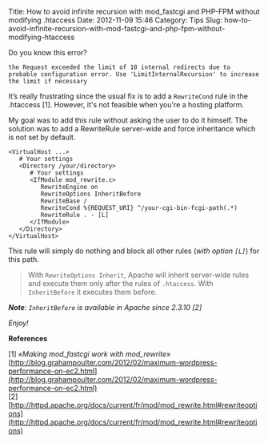 Title: How to avoid infinite recursion with mod_fastcgi and PHP-FPM without modifying .htaccess
Date: 2012-11-09 15:46
Category: Tips
Slug: how-to-avoid-infinite-recursion-with-mod-fastcgi-and-php-fpm-without-modifying-htaccess

Do you know this error?
``` text
the Request exceeded the limit of 10 internal redirects due to probable configuration error. Use 'LimitInternalRecursion' to increase the limit if necessary
```

It’s really frustrating since the usual fix is to add a `RewriteCond` rule in the .htaccess [1]. However, it's not feasible when you're a hosting platform.

My goal was to add this rule without asking the user to do it himself. The solution was to add a RewriteRule server-wide and force inheritance which is not set by default.

``` text
<VirtualHost ...>
   # Your settings
   <Directory /your/directory>
      # Your settings
      <IfModule mod_rewrite.c>
         RewriteEngine on
         RewriteOptions InheritBefore
         RewriteBase /
         RewriteCond %{REQUEST_URI} ^/your-cgi-bin-fcgi-path(.*)
         RewriteRule . - [L]
      </IfModule>
   </Directory>
</VirtualHost>
```

This rule will simply do nothing and block all other rules (_with option `[L]`_) for this path.

> With `RewriteOptions Inherit`, Apache will inherit server-wide rules and execute them only after the rules of `.htaccess`. With `InheritBefore` it executes them before.

_**Note**: `InheritBefore` is available in Apache since 2.3.10 [2]_

_Enjoy!_

**References**

[1] _«Making mod\_fastcgi work with mod\_rewrite»_ [http://blog.grahampoulter.com/2012/02/maximum-wordpress-performance-on-ec2.html](http://blog.grahampoulter.com/2012/02/maximum-wordpress-performance-on-ec2.html)  
[2] [http://httpd.apache.org/docs/current/fr/mod/mod_rewrite.html#rewriteoptions](http://httpd.apache.org/docs/current/fr/mod/mod_rewrite.html#rewriteoptions)
